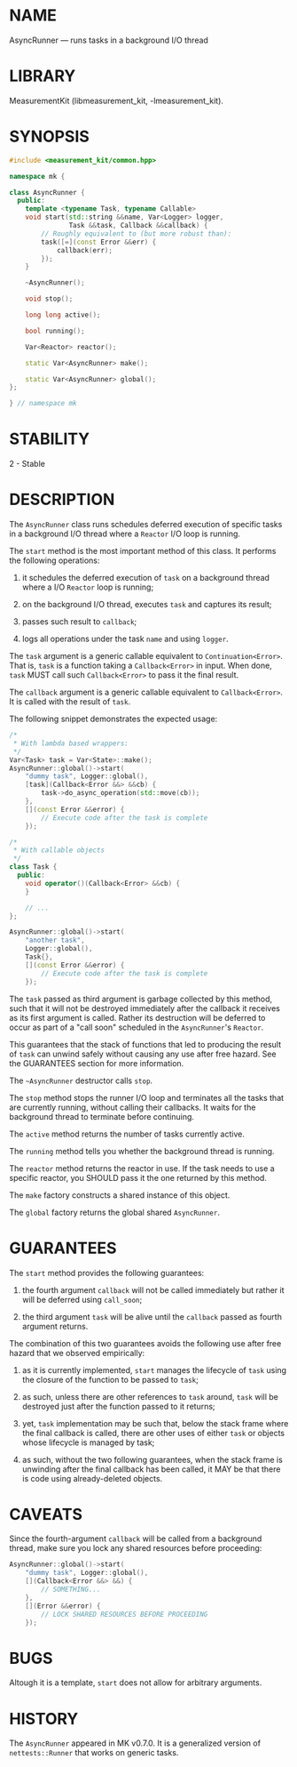 # NAME
AsyncRunner &mdash; runs tasks in a background I/O thread

# LIBRARY
MeasurementKit (libmeasurement\_kit, -lmeasurement\_kit).

# SYNOPSIS
```C++
#include <measurement_kit/common.hpp>

namespace mk {

class AsyncRunner {
  public:
    template <typename Task, typename Callable>
    void start(std::string &&name, Var<Logger> logger,
               Task &&task, Callback &&callback) {
        // Roughly equivalent to (but more robust than):
        task([=](const Error &&err) {
            callback(err);
        });
    }

    ~AsyncRunner();

    void stop();

    long long active();

    bool running();

    Var<Reactor> reactor();

    static Var<AsyncRunner> make();

    static Var<AsyncRunner> global();
};

} // namespace mk
```

# STABILITY

2 - Stable

# DESCRIPTION


The `AsyncRunner` class runs schedules deferred execution of specific tasks
in a background I/O thread where a `Reactor` I/O loop is running.

The `start` method is the most important method of this class. It performs the
following operations:

1. it schedules the deferred execution of `task` on a background thread where
   a I/O `Reactor` loop is running;

2. on the background I/O thread, executes `task` and captures its result;

3. passes such result to `callback`;

4. logs all operations under the task `name` and using `logger`.

The `task` argument is a generic callable equivalent to
`Continuation<Error>`. That is, `task` is a function taking
a `Callback<Error>` in input. When done, `task` MUST call
such `Callback<Error>` to pass it the final result.

The `callback` argument is a generic callable equivalent
to `Callback<Error>`. It is called with the result of `task`.

The following snippet demonstrates the expected usage:

```C++
/*
 * With lambda based wrappers:
 */
Var<Task> task = Var<State>::make();
AsyncRunner::global()->start(
    "dummy task", Logger::global(),
    [task](Callback<Error &&> &&cb) {
        task->do_async_operation(std::move(cb));
    },
    [](const Error &&error) {
        // Execute code after the task is complete
    });

/*
 * With callable objects
 */
class Task {
  public:
    void operator()(Callback<Error> &&cb) {
    }

    // ...
};

AsyncRunner::global()->start(
    "another task",
    Logger::global(),
    Task{},
    [](const Error &&error) {
        // Execute code after the task is complete
    });
```

The `task` passed as third argument is garbage collected by this method,
such that it will not be destroyed immediately after the callback it receives
as its first argument is called. Rather its destruction will be deferred to
occur as part of a "call soon" scheduled in the `AsyncRunner`'s `Reactor`.

This guarantees that the stack of functions that led to producing the result
of `task` can unwind safely without causing any use after free hazard. See
the GUARANTEES section for more information.

The `~AsyncRunner` destructor calls `stop`.

The `stop` method stops the runner I/O loop and terminates all the tasks
that are currently running, without calling their callbacks. It waits for
the background thread to terminate before continuing.

The `active` method returns the number of tasks currently active.

The `running` method tells you whether the background thread is running.

The `reactor` method returns the reactor in use. If the task needs to use a
specific reactor, you SHOULD pass it the one returned by this method.

The `make` factory constructs a shared instance of this object.

The `global` factory returns the global shared `AsyncRunner`.

# GUARANTEES

The `start` method provides the following guarantees:

1. the fourth argument `callback` will not be called immediately but
   rather it will be deferred using `call_soon`;

2. the third argument `task` will be alive until the `callback` passed
   as fourth argument returns.

The combination of this two guarantees avoids the following use after
free hazard that we observed empirically:

1. as it is currently implemented, `start` manages the lifecycle of `task`
   using the closure of the function to be passed to `task`;

2. as such, unless there are other references to `task` around, `task`
   will be destroyed just after the function passed to it returns;

3. yet, `task` implementation may be such that, below the stack frame where
   the final callback is called, there are other uses of either `task` or
   objects whose lifecycle is managed by task;

4. as such, without the two following guarantees, when the stack frame is
   unwinding after the final callback has been called, it MAY be that there
   is code using already-deleted objects.

# CAVEATS

Since the fourth-argument `callback` will be called from a background
thread, make sure you lock any shared resources before proceeding:

```C++
AsyncRunner::global()->start(
    "dummy task", Logger::global(),
    [](Callback<Error &&> &&) {
        // SOMETHING...
    },
    [](Error &&error) {
        // LOCK SHARED RESOURCES BEFORE PROCEEDING
    });
```

# BUGS

Altough it is a template, `start` does not allow for arbitrary arguments.

# HISTORY

The `AsyncRunner` appeared in MK v0.7.0. It is a generalized version
of `nettests::Runner` that works on generic tasks.
